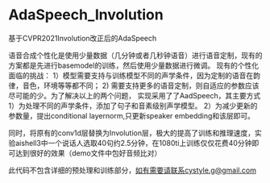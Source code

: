 # AdaSpeech_Involution
基于CVPR2021Involution改正后的AdaSpeech

语音合成个性化是使用少量数据（几分钟或者几秒钟语音）进行语音定制，现有的方案都是先进行basemodel的训练，然后使用少量数据进行微调​。
现有的个性化面临的​挑战：
1）模型需要支持与训练模型不同的声学条件，因为定制的语音在韵律，音色，环境等等都​不同；
2) 需要支持更多的语音定制，则自适应的​参数应该尽可能的少。为了解决以上的两个问题，
实现采用了了AadSpeech，其主要方式
1）为处理不同的声学条件，添加了句子和音素级别声学模型​。
2）为减少更新的参数量，提出conditional layernorm,只更新speaker embedding和该层​即可。

同时，将原有的conv1d层替换为Involution层，极大的提高了训练和推理速度，实验aishell3中一个说话人选取40句约2.5分钟，在1080ti上训练仅仅花费40分钟即可达到很好的效果（demo文件中包好音频比对）


此代码不包含详细的预处理和训练部分，如有需要请联系cystyle.g@gmail.com
